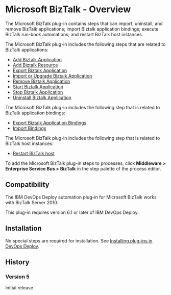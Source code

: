 
# Microsoft BizTalk - Overview

The Microsoft BizTalk plug-in contains steps that can import, uninstall, and remove BizTalk applications; import Biztalk application bindings; execute BizTalk run-book automations; and restart BizTalk host instances.

The Microsoft BizTalk plug-in includes the following steps that are related to BizTalk applications:

* [Add Biztalk Application](https://urbancode.github.io/IBM-UCx-PLUGIN-DOCS/UCD/BizTalk/steps.html#add_biztalk_application "Add Biztalk Application")
* [Add Biztalk Resource](https://urbancode.github.io/IBM-UCx-PLUGIN-DOCS/UCD/BizTalk/steps.html#add_biztalk_resource "Add Biztalk Resource")
* [Export Biztalk Application](https://urbancode.github.io/IBM-UCx-PLUGIN-DOCS/UCD/BizTalk/steps.html#export_biztalk_application "Export Biztalk Application")
* [Import or Upgrade Biztalk Application](#import_or_upgrade_biztalk_application "Import or Upgrade Biztalk Application")
* [Remove Biztalk Application](https://urbancode.github.io/IBM-UCx-PLUGIN-DOCS/UCD/BizTalk/steps.html#remove_biztalk_application "Remove Biztalk Application")
* [Start Biztalk Application](https://urbancode.github.io/IBM-UCx-PLUGIN-DOCS/UCD/BizTalk/steps.html#start_biztalk_application "Start Biztalk Application")
* [Stop Biztalk Application](#stop_biztalk_application "Stop Biztalk Application")
* [Uninstall Biztalk Application](#uninstall_biztalk_application "Uninstall Biztalk Application")

The Microsoft BizTalk plug-in includes the following step that is related to BizTalk application bindings:

* [Export Biztalk Application Bindings](#export_biztalk_application_bindings "Export Biztalk Application Bindings")
* [Import Bindings](#import_bindings "Import Bindings")

The Microsoft BizTalk plug-in includes the following step that is related to BizTalk host instances:

* [Restart BizTalk host](#restart_biztalk_host "Restart BizTalk host")

To add the Microsoft BizTalk plug-in steps to processes, click **Middleware > Enterprise Service Bus > BizTalk** in the step palette of the process editor.

## Compatibility

The IBM DevOps Deploy automation plug-in for Microsoft BizTalk works with BizTalk Server 2010.

This plug-in requires version 6.1 or later of IBM DevOps Deploy.


## Installation

No special steps are required for installation. See [Installing plug-ins in DevOps Deploy](https://community.ibm.com/community/user/wasdevops/blogs/laurel-dickson-bull1/2022/06/13/install-plugins "Installing plug-ins in DevOps Deploy").

## History

### Version 5

Initial release


